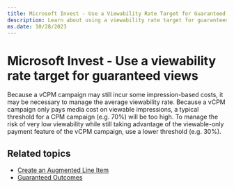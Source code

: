 ```yaml
---
title: Microsoft Invest - Use a Viewability Rate Target for Guaranteed Views
description: Learn about using a viewability rate target for guaranteed views. Use a lower threshold to manage risk and take advantage of viewable-only payment feature.
ms.date: 10/28/2023
---
```


# Microsoft Invest - Use a viewability rate target for guaranteed views

Because a vCPM campaign may still incur some impression-based costs, it may be necessary to manage the average viewability rate. Because a vCPM campaign only pays media cost on viewable impressions, a typical threshold for a CPM campaign (e.g. 70%) will be too high. To manage the risk of very low viewability while still taking advantage of the viewable-only payment feature of the vCPM campaign, use a lower threshold (e.g. 30%).

## Related topics

- [Create an Augmented Line Item](./create-an-augmented-line-item-ali.md)
- [Guaranteed Outcomes](./guaranteed-outcomes.md)
